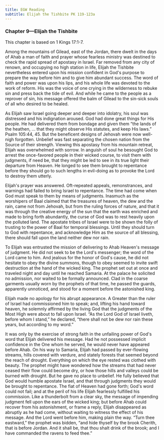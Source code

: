 ```yaml
---
title: EGW Reading
subtitle: Elijah the Tishbite PK 119-123a
---
```


### Chapter 9—Elijah the Tishbite

This chapter is based on 1 Kings 17:1-7.

Among the mountains of Gilead, east of the Jordan, there dwelt in the days of Ahab a man of faith and prayer whose fearless ministry was destined to check the rapid spread of apostasy in Israel. Far removed from any city of renown, and occupying no high station in life, Elijah the Tishbite nevertheless entered upon his mission confident in God's purpose to prepare the way before him and to give him abundant success. The word of faith and power was upon his lips, and his whole life was devoted to the work of reform. His was the voice of one crying in the wilderness to rebuke sin and press back the tide of evil. And while he came to the people as a reprover of sin, his message offered the balm of Gilead to the sin-sick souls of all who desired to be healed.

As Elijah saw Israel going deeper and deeper into idolatry, his soul was distressed and his indignation aroused. God had done great things for His people. He had delivered them from bondage and given them “the lands of the heathen, ... that they might observe His statutes, and keep His laws.” Psalm 105:44, 45. But the beneficent designs of Jehovah were now well-nigh forgotten. Unbelief was fast separating the chosen nation from the Source of their strength. Viewing this apostasy from his mountain retreat, Elijah was overwhelmed with sorrow. In anguish of soul he besought God to arrest the once-favored people in their wicked course, to visit them with judgments, if need be, that they might be led to see in its true light their departure from Heaven. He longed to see them brought to repentance before they should go to such lengths in evil-doing as to provoke the Lord to destroy them utterly.

Elijah's prayer was answered. Oft-repeated appeals, remonstrances, and warnings had failed to bring Israel to repentance. The time had come when God must speak to them by means of judgments. Inasmuch as the worshipers of Baal claimed that the treasures of heaven, the dew and the rain, came not from Jehovah, but from the ruling forces of nature, and that it was through the creative energy of the sun that the earth was enriched and made to bring forth abundantly, the curse of God was to rest heavily upon the polluted land. The apostate tribes of Israel were to be shown the folly of trusting to the power of Baal for temporal blessings. Until they should turn to God with repentance, and acknowledge Him as the source of all blessing, there should fall upon the land neither dew nor rain.

To Elijah was entrusted the mission of delivering to Ahab Heaven's message of judgment. He did not seek to be the Lord's messenger; the word of the Lord came to him. And jealous for the honor of God's cause, he did not hesitate to obey the divine summons, though to obey seemed to invite swift destruction at the hand of the wicked king. The prophet set out at once and traveled night and day until he reached Samaria. At the palace he solicited no admission, nor waited to be formally announced. Clad in the coarse garments usually worn by the prophets of that time, he passed the guards, apparently unnoticed, and stood for a moment before the astonished king.

Elijah made no apology for his abrupt appearance. A Greater than the ruler of Israel had commissioned him to speak; and, lifting his hand toward heaven, he solemnly affirmed by the living God that the judgments of the Most High were about to fall upon Israel. “As the Lord God of Israel liveth, before whom I stand,” he declared, “there shall not be dew nor rain these years, but according to my word.”

It was only by the exercise of strong faith in the unfailing power of God's word that Elijah delivered his message. Had he not possessed implicit confidence in the One whom he served, he would never have appeared before Ahab. On his way to Samaria, Elijah had passed by ever-flowing streams, hills covered with verdure, and stately forests that seemed beyond the reach of drought. Everything on which the eye rested was clothed with beauty. The prophet might have wondered how the streams that had never ceased their flow could become dry, or how those hills and valleys could be burned with drought. But he gave no place to unbelief. He fully believed that God would humble apostate Israel, and that through judgments they would be brought to repentance. The fiat of Heaven had gone forth; God's word could not fail; and at the peril of his life Elijah fearlessly fulfilled his commission. Like a thunderbolt from a clear sky, the message of impending judgment fell upon the ears of the wicked king; but before Ahab could recover from his astonishment, or frame a reply, Elijah disappeared as abruptly as he had come, without waiting to witness the effect of his message. And the Lord went before him, making plain the way. “Turn thee eastward,” the prophet was bidden, “and hide thyself by the brook Cherith, that is before Jordan. And it shall be, that thou shalt drink of the brook; and I have commanded the ravens to feed thee.”